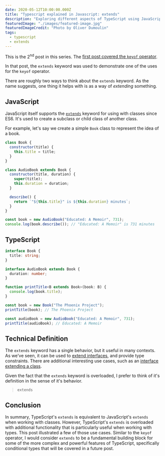 ```yaml
---
date: 2020-05-12T10:00:00.000Z
title: "Typescript explained in Javascript: extends"
description: "Exploring different aspects of TypeScript using JavaScript."
featuredImage: "./images/featured-image.jpg"
featuredImageCredit: "Photo by Oliver Dumoulin"
tags:
  - typescript
  - extends
---
```


This is the 2<sup>nd</sup> post in this series. The
[first post covered the `keyof` operator](/typescript-explained-in-javascript-keyof/).

In that post, the `extends` keyword was used to demonstrate one of the uses
for the `keyof` operator.

There are roughly two ways to think about the `extends` keyword. As the name
suggests, one thing it helps with is as a way of _extending_ something.

## JavaScript

JavaScript itself supports the
[`extends`](https://developer.mozilla.org/en-US/docs/Web/JavaScript/Reference/Classes/extends)
keyword for using with classes since ES6. It's used to create a subclass or
child class of another class.

For example, let's say we create a simple `Book` class to represent the idea of
a book.

```javascript
class Book {
  constructor(title) {
    this.title = title;
  }
}
```

```javascript
class AudioBook extends Book {
  constructor(title, duration) {
    super(title);
    this.duration = duration;
  }

  describe() {
    return `"${this.title}" is ${this.duration} minutes`;
  }
}
```

```javascript
const book = new AudioBook("Educated: A Memoir", 731);
console.log(book.describe()); // "Educated: A Memoir" is 731 minutes
```

## TypeScript

```typescript
interface Book {
  title: string;
}

interface AudioBook extends Book {
  duration: number;
}
```

```typescript
function printTitle<B extends Book>(book: B) {
  console.log(book.title);
}

const book = new Book("The Phoenix Project");
printTitle(book); // The Phoenix Project

const audioBook = new AudioBook("Educated: A Memoir", 731);
printTitle(audioBook); // Educated: A Memoir
```

## Technical Definition

The `extends` keyword has a single behavior, but it useful in many contexts.
As we've seen, it can be used to
[extend interfaces](https://www.typescriptlang.org/docs/handbook/interfaces.html#extending-interfaces),
and provide type constraints. There are additional interesting use cases,
such as an [interface extending a class](https://www.typescriptlang.org/docs/handbook/interfaces.html#interfaces-extending-classes).

Given the fact that the `extends` keyword is overloaded, I prefer to think of
it's definition in the sense of it's behavior.

> `extends`

## Conclusion

In summary, TypeScript's `extends` is equivalent to JavaScript's `extends` when
working with classes. However, TypeScript's `extends` is overloaded with
additional functionality that is particularly useful when working with types.
This post illustrated a few of those use cases. Similar to the `keyof` operator,
I would consider `extends` to be a fundamental building block for some of the
more complex and powerful features of TypeScript, specifically conditional
types that will be covered in a future post.
